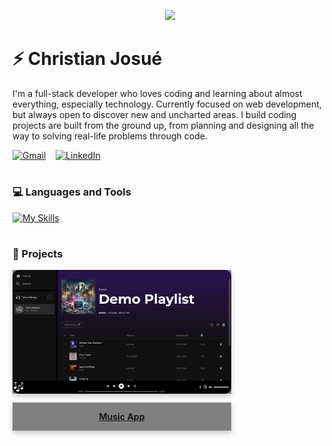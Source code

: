 <p align="center">
  <a href="https://github.com/DenverCoder1/readme-typing-svg">
    <img src="https://readme-typing-svg.demolab.com/?lines=Full stack%20web%20developer;4%2B%20years%20of%20coding%20experience;Always%20willing%20to%20learn&font=Fira%20Code&center=true&width=440&height=45&color=8325f7&vCenter=true&pause=1000&size=22" /></a>
</p>

# ⚡️ Christian Josué

I'm a full-stack developer who loves coding and learning about almost everything, especially technology. Currently focused on web development, but always open to discover new and uncharted areas. I build coding projects are built from the ground up, from planning and designing all the way to solving real-life problems through code.

<!-- Social icons section -->
<p>
  <a href="mailto:christianjosuefuentes@gmail.com"><img width="32px" alt="Gmail" title="Gmail" src="https://skillicons.dev/icons?i=gmail"/></a>
  &#8287;&#8287;
  <a href="www.linkedin.com/in/christian-josué-fuentes-muñoz-a90985263"><img width="32px" alt="LinkedIn" title="LinkedIn" src="https://skillicons.dev/icons?i=linkedin"/></a>
</p>

#

### 💻 Languages and Tools

[![My Skills](https://skillicons.dev/icons?i=php,laravel,mysql,js,vue,nodejs,py,flask,docker,git,aws,html,css,bash)](https://skillicons.dev)

#

### 🚀 Projects

<a 
  href="https://music-app-vue.up.railway.app/"
  target="_blank"
  rel="noopener noreferrer"
  align="center"
  style="
    width: 350px;
    display: flex;
    flex-direction: column;
    align-items: center;
    overflow: hidden;
    box-shadow: 0px 4px 8px rgba(0, 0, 0, 0.2);
    transition: transform 0.2s ease-in-out;
    background: gray;
  " onmouseover="this.style.transform='scale(1.05)'" onmouseout="this.style.transform='scale(1)'">
  <img 
    src="https://github.com/christianjosue/christianjosue/blob/main/assets/music-app.png" 
    alt="Music App"
    style="
      width: 350px;
      border-radius: 10px;
    " 
  />
  <p style="font-weight: bold;">
    Music App
  </p>
</a>
